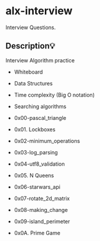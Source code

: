 # alx-interview
Interview Questions.

## Description:bulb:
Interview Algorithm practice

* Whiteboard
* Data Structures
* Time complexity (Big O notation)
* Searching algorithms



* 0x00-pascal_triangle
* 0x01. Lockboxes
* 0x02-minimum_operations
* 0x03-log_parsing
* 0x04-utf8_validation
* 0x05. N Queens
* 0x06-starwars_api
* 0x07-rotate_2d_matrix
* 0x08-making_change
* 0x09-island_perimeter
* 0x0A. Prime Game




